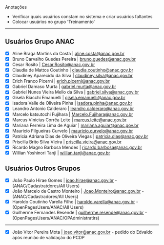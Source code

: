 Anotações

- Verificar quais usuários constam no sistema e criar usuários faltantes
- Colocar usuários no grupo 'Treinamento'
---
## Usuários Grupo ANAC
- [x] Aline Braga Martins da Costa | aline.costa@anac.gov.br 
- [x] Bruno Carvalho Guedes Pereira | bruno.guedes@anac.gov.br
- [x] Cesar Rosito | Cesar.Rosito@anac.gov.br
- [x] Claudia de Mattos Coutinho | claudia.coutinho@anac.gov.br
- [x] Claudiney Aparecido da Silva | claudiney.silva@anac.gov.br
- [x] Erich Franco Picerni | erich.picerni@anac.gov.br
- [x] Gabriel Damaso Murta | gabriel.murta@anac.gov.br
- [x] Gabriel Nunes Vieira Mello da Silva | gabriel.silva@anac.gov.br
- [x] Gisela Biacchi Emanuelli | gisela.emanuelli@anac.gov.br
- [x] Isadora Valle de Oliveira Pinha | isadora.pinha@anac.gov.br 
- [x] Leandro Antonio Calderaro | leandro.calderaro@anac.gov.br 
- [x] Marcelo katsutochi Fujihara | Marcelo.Fujihara@anac.gov.br 
- [x] Marcus Vinicius Corrêa Leite | marcus.leite@anac.gov.br 
- [x] Mariana Ferreira Lima de Aguiar | mariana.aguiar@anac.gov.br
- [x] Mauricio Filgueiras Curvelo | mauricio.curvelo@anac.gov.br 
- [x] Patricia Adriana Dias de Oliveira Viegas | patricia.dias@anac.gov.br 
- [x] Priscilla Brito Silva Vieira | priscilla.vieira@anac.gov.br 
- [x] Ricardo Magno Barbosa Mendes | ricardo.barbosa@anac.gov.br 
- [x] Willian Yoshinori Tanji | willian.tanji@anac.gov.br 
## Usuários Outros Grupos
- [x] João Paulo Hirae Gomes | joao.hirae@anac.gov.br - (ANAC/Cadastratdores/All Users)
- [x] João Marcelo de Castro Monteiro | Joao.Monteiro@anac.gov.br - (ANAC/Cadastradores/All Users)
- [x] Haroldo Coutinho Varella Filho | haroldo.varella@anac.gov.br - (OpenPagesUsers/ANAC/All Users)
- [x] Guilherme Fernandes Resende | guilherme.resende@anac.gov.br - (OpenPagesUsers/ANAC/OPAdministratirs)
---
- [x] João Vitor Pereira Mota | joao.vitor@anac.gov.br - pedido do Edvaldo após reunião de validação do PCDP
